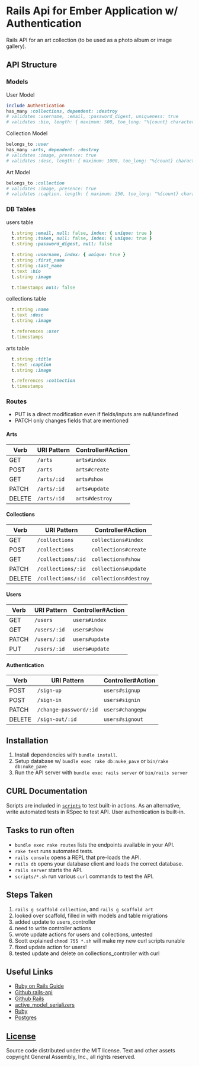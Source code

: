 # Rails Api for Ember Application w/ Authentication

Rails API for an art collection (to be used as a photo album or image gallery).

## API Structure

### Models

User Model

```ruby
include Authentication
has_many :collections, dependent: :destroy
# validates :username, :email, :password_digest, uniqueness: true
# validates :bio, length: { maximum: 500, too_long: "%{count} characters is the maximum allowed" }
```

Collection Model

```ruby
belongs_to :user
has_many :arts, dependent: :destroy
# validates :image, presence: true
# validates :desc, length: { maximum: 1000, too_long: "%{count} characters is the maximum allowed" }
```

Art Model

```ruby
belongs_to :collection
# validates :image, presence: true
# validates :caption, length: { maximum: 250, too_long: "%{count} characters is the maximum allowed" }
```

### DB Tables

users table

```ruby
  t.string :email, null: false, index: { unique: true }
  t.string :token, null: false, index: { unique: true }
  t.string :password_digest, null: false

  t.string :username, index: { unique: true }
  t.string :first_name
  t.string :last_name
  t.text :bio
  t.string :image

  t.timestamps null: false
```

collections table

```ruby
  t.string :name
  t.text :desc
  t.string :image

  t.references :user
  t.timestamps
```

arts table

```ruby
  t.string :title
  t.text :caption
  t.string :image

  t.references :collection
  t.timestamps
```

### Routes

-   PUT is a direct modification even if fields/inputs are null/undefined
-   PATCH only changes fields that are mentioned

#### Arts

| Verb   | URI Pattern | Controller#Action |
| -------|-------------|------------------ |
| GET    | `/arts`     | `arts#index`      |
| POST   | `/arts`     | `arts#create`     |
| GET    | `/arts/:id` | `arts#show`       |
| PATCH  | `/arts/:id` | `arts#update`     |
| DELETE | `/arts/:id` | `arts#destroy`    |

#### Collections

| Verb   | URI Pattern        | Controller#Action     |
| -------|--------------------|---------------------- |
| GET    | `/collections`     | `collections#index`   |
| POST   | `/collections`     | `collections#create`  |
| GET    | `/collections/:id` | `collections#show`    |
| PATCH  | `/collections/:id` | `collections#update`  |
| DELETE | `/collections/:id` | `collections#destroy` |

#### Users

| Verb  | URI Pattern  | Controller#Action |
| ------|--------------|------------------ |
| GET   | `/users`     | `users#index`     |
| GET   | `/users/:id` | `users#show`      |
| PATCH | `/users/:id` | `users#update`    |
| PUT   | `/users/:id` | `users#update`    |

#### Authentication

| Verb   | URI Pattern            | Controller#Action |
| -------|------------------------|------------------ |
| POST   | `/sign-up`             | `users#signup`    |
| POST   | `/sign-in`             | `users#signin`    |
| PATCH  | `/change-password/:id` | `users#changepw`  |
| DELETE | `/sign-out/:id`        | `users#signout`   |

## Installation

1.  Install dependencies with `bundle install`.
1.  Setup database w/ `bundle exec rake db:nuke_pave` or `bin/rake db:nuke_pave`
1.  Run the API server with `bundle exec rails server` or `bin/rails server`

## CURL Documentation

Scripts are included in [`scripts`](scripts) to test built-in actions.
As an alternative, write automated tests in RSpec to test API.
User authentication is built-in.

## Tasks to run often

-   `bundle exec rake routes` lists the endpoints available in your API.
-   `rake test` runs automated tests.
-   `rails console` opens a REPL that pre-loads the API.
-   `rails db` opens your database client and loads the correct database.
-   `rails server` starts the API.
-   `scripts/*.sh` run various `curl` commands to test the API.

## Steps Taken

1.  `rails g scaffold collection`, and `rails g scaffold art`
1.  looked over scaffold, filled in with models and table migrations
1.  added update to users_controller
1.  need to write controller actions
1.  wrote update actions for users and collections, untested
1.  Scott explained `chmod 755 *.sh` will make my new curl scripts runable
1.  fixed update action for users!
1.  tested update and delete on collections_controller with curl

## Useful Links

-   [Ruby on Rails Guide](http://guides.rubyonrails.org/)
-   [Github rails-api](https://github.com/rails-api/rails-api)
-   [Github Rails](https://github.com/rails/rails)
-   [active_model_serializers](https://github.com/rails-api/active_model_serializers)
-   [Ruby](https://www.ruby-lang.org/en/)
-   [Postgres](http://www.postgresql.org)

## [License](LICENSE)

Source code distributed under the MIT license. Text and other assets copyright
General Assembly, Inc., all rights reserved.
